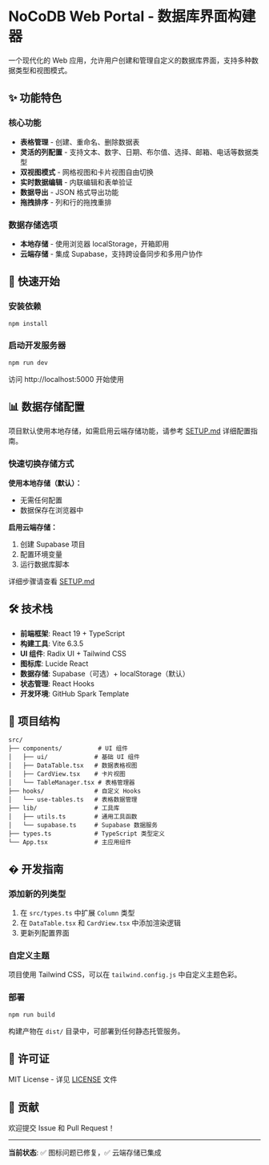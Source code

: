 # NoCoDB Web Portal - 数据库界面构建器

一个现代化的 Web 应用，允许用户创建和管理自定义的数据库界面，支持多种数据类型和视图模式。

## ✨ 功能特色

### 核心功能
- **表格管理** - 创建、重命名、删除数据表
- **灵活的列配置** - 支持文本、数字、日期、布尔值、选择、邮箱、电话等数据类型
- **双视图模式** - 网格视图和卡片视图自由切换
- **实时数据编辑** - 内联编辑和表单验证
- **数据导出** - JSON 格式导出功能
- **拖拽排序** - 列和行的拖拽重排

### 数据存储选项
- **本地存储** - 使用浏览器 localStorage，开箱即用
- **云端存储** - 集成 Supabase，支持跨设备同步和多用户协作

## 🚀 快速开始

### 安装依赖
```bash
npm install
```

### 启动开发服务器
```bash
npm run dev
```

访问 http://localhost:5000 开始使用

## 📊 数据存储配置

项目默认使用本地存储，如需启用云端存储功能，请参考 [SETUP.md](./SETUP.md) 详细配置指南。

### 快速切换存储方式

**使用本地存储（默认）：**
- 无需任何配置
- 数据保存在浏览器中

**启用云端存储：**
1. 创建 Supabase 项目
2. 配置环境变量
3. 运行数据库脚本

详细步骤请查看 [SETUP.md](./SETUP.md)

## 🛠 技术栈

- **前端框架**: React 19 + TypeScript
- **构建工具**: Vite 6.3.5
- **UI 组件**: Radix UI + Tailwind CSS
- **图标库**: Lucide React
- **数据存储**: Supabase（可选）+ localStorage（默认）
- **状态管理**: React Hooks
- **开发环境**: GitHub Spark Template

## 📁 项目结构

```
src/
├── components/          # UI 组件
│   ├── ui/             # 基础 UI 组件
│   ├── DataTable.tsx   # 数据表格视图
│   ├── CardView.tsx    # 卡片视图
│   └── TableManager.tsx # 表格管理器
├── hooks/              # 自定义 Hooks
│   └── use-tables.ts   # 表格数据管理
├── lib/                # 工具库
│   ├── utils.ts        # 通用工具函数
│   └── supabase.ts     # Supabase 数据服务
├── types.ts            # TypeScript 类型定义
└── App.tsx             # 主应用组件
```

## � 开发指南

### 添加新的列类型
1. 在 `src/types.ts` 中扩展 `Column` 类型
2. 在 `DataTable.tsx` 和 `CardView.tsx` 中添加渲染逻辑
3. 更新列配置界面

### 自定义主题
项目使用 Tailwind CSS，可以在 `tailwind.config.js` 中自定义主题色彩。

### 部署
```bash
npm run build
```

构建产物在 `dist/` 目录中，可部署到任何静态托管服务。

## 📄 许可证

MIT License - 详见 [LICENSE](./LICENSE) 文件

## 🤝 贡献

欢迎提交 Issue 和 Pull Request！

---

**当前状态**: ✅ 图标问题已修复，✅ 云端存储已集成

